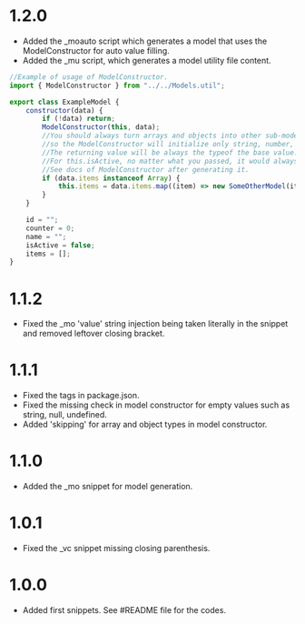 # 1.2.0

-   Added the \_moauto script which generates a model that uses the ModelConstructor for auto value filling.
-   Added the \_mu script, which generates a model utility file content.

```js
//Example of usage of ModelConstructor.
import { ModelConstructor } from "../../Models.util";

export class ExampleModel {
    constructor(data) {
        if (!data) return;
        ModelConstructor(this, data);
        //You should always turn arrays and objects into other sub-models,
        //so the ModelConstructor will initialize only string, number, and booleans.
        //The returning value will be always the typeof the base value.
        //For this.isActive, no matter what you passed, it would always be a boolean.
        //See docs of ModelConstructor after generating it.
        if (data.items instanceof Array) {
            this.items = data.items.map((item) => new SomeOtherModel(item));
        }
    }

    id = "";
    counter = 0;
    name = "";
    isActive = false;
    items = [];
}
```

# 1.1.2

-   Fixed the \_mo 'value' string injection being taken literally in the snippet and removed leftover closing bracket.

# 1.1.1

-   Fixed the tags in package.json.
-   Fixed the missing check in model constructor for empty values such as string, null, undefined.
-   Added 'skipping' for array and object types in model constructor.

# 1.1.0

-   Added the \_mo snippet for model generation.

# 1.0.1

-   Fixed the \_vc snippet missing closing parenthesis.

# 1.0.0

-   Added first snippets. See #README file for the codes.
